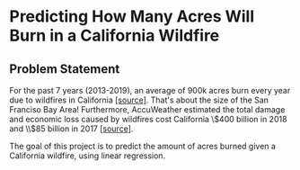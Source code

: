 # Predicting How Many Acres Will Burn in a California Wildfire

## Problem Statement
For the past 7 years (2013-2019), an average of 900k acres burn every year due to wildfires in California [[source]](https://www.fire.ca.gov/incidents/). That's about the size of the San Franciso Bay Area! Furthermore, AccuWeather estimated the total damage and economic loss caused by wildfires cost California \\$400 billion in 2018 and \\$85 billion in 2017 [[source]](https://www.accuweather.com/en/weather-news/california-wildfires-will-cost-tens-of-billions-accuweather-estimates/612548).  

The goal of this project is to predict the amount of acres burned given a California wildfire, using linear regression.